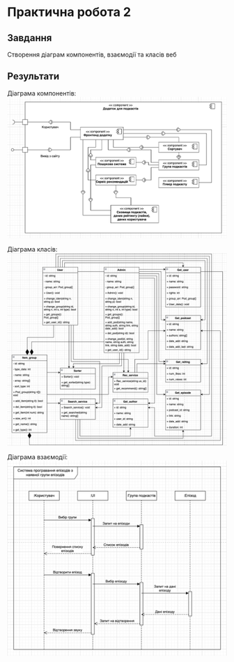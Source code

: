 # Практична робота 2

## Завдання

Створення діаграм компонентів, взаємодії та класів веб

## Результати

Діаграма компонентів:
![](diagram1.png)

Діаграма класів:
![](diagram2.png)

Діаграма взаємодії:
![](diagram3.png)
